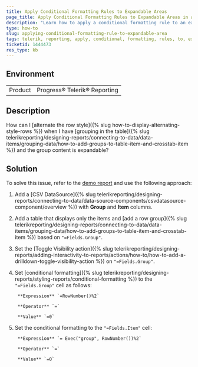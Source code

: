 ```yaml
---
title: Apply Conditional Formatting Rules to Expandable Areas
page_title: Apply Conditional Formatting Rules to Expandable Areas in a Table with Alternating Style Rows
description: "Learn how to apply a conditional formatting rule to an expandable area in a table with alternating style rows."
type: how-to
slug: applying-conditional-formatting-rule-to-expandable-area
tags: telerik, reporting, apply, conditional, formatting, rules, to, expandable, areas, with, alternating, style, rows
ticketid: 1444473
res_type: kb
---
```


## Environment

<table>
	<tbody>
		<tr>
			<td>Product</td>
			<td>Progress® Telerik® Reporting</td>
		</tr>
	</tbody>
</table>


## Description

How can I [alternate the row style]({% slug how-to-display-alternating-style-rows %}) when I have [grouping in the table]({% slug telerikreporting/designing-reports/connecting-to-data/data-items/grouping-data/how-to-add-groups-to-table-item-and-crosstab-item %}) and the group content is expandable?

## Solution

To solve this issue, refer to the [demo report](https://github.com/telerik/reporting-samples/tree/master/Applying%20Conditional%20Formatting%20Rule%20to%20Expandable%20Area) and use the following approach:

1. Add a [CSV DataSource]({% slug telerikreporting/designing-reports/connecting-to-data/data-source-components/csvdatasource-component/overview %}) with **Group** and **Item** columns.

2. Add a table that displays only the items and [add a row group]({% slug telerikreporting/designing-reports/connecting-to-data/data-items/grouping-data/how-to-add-groups-to-table-item-and-crosstab-item %}) based on `"=Fields.Group"`.

3. Set the [Toggle Visibility action]({% slug telerikreporting/designing-reports/adding-interactivity-to-reports/actions/how-to/how-to-add-a-drilldown-toggle-visibility-action %}) on `"=Fields.Group"`.

4. Set [conditional formatting]({% slug telerikreporting/designing-reports/styling-reports/conditional-formatting %}) to the `"=Fields.Group"` cell as follows:

		**Expression** `=RowNumber()%2`

		**Operator** `=`

		**Value** `=0`

5. Set the conditional formatting to the `"=Fields.Item"` cell:

		**Expression** `= Exec("group", RowNumber())%2`

		**Operator** `=`

		**Value** `=0`






